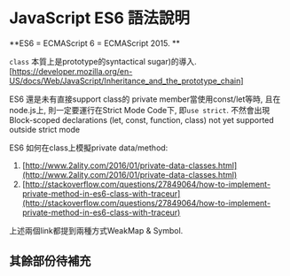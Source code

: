 # JavaScript ES6 語法說明

**ES6 = ECMAScript 6 = ECMAScript 2015. **

`class` 本質上是prototype的syntactical sugar)的導入.  [https://developer.mozilla.org/en-US/docs/Web/JavaScript/Inheritance_and_the_prototype_chain]


ES6 還是未有直接support class的 private member當使用const/let等時, 且在node.js上, 則一定要運行在Strict Mode Code下, 即`use strict`. 不然會出現 Block-scoped declarations (let, const, function, class) not yet supported outside strict mode

ES6 如何在class上模擬private data/method:

1. [http://www.2ality.com/2016/01/private-data-classes.html](http://www.2ality.com/2016/01/private-data-classes.html)
2. [http://stackoverflow.com/questions/27849064/how-to-implement-private-method-in-es6-class-with-traceur](http://stackoverflow.com/questions/27849064/how-to-implement-private-method-in-es6-class-with-traceur)

上述兩個link都提到兩種方式WeakMap & Symbol.

## 其餘部份待補充
